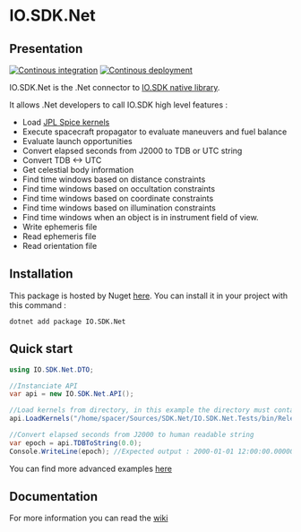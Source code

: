 # IO.SDK.Net
## Presentation
[![Continous integration](https://github.com/IO-Aerospace-software-engineering/SDK.Net/actions/workflows/ci.yml/badge.svg)](https://github.com/IO-Aerospace-software-engineering/SDK.Net/actions/workflows/ci.yml)
[![Continous deployment](https://github.com/IO-Aerospace-software-engineering/SDK.Net/actions/workflows/cd.yml/badge.svg)](https://github.com/IO-Aerospace-software-engineering/SDK.Net/actions/workflows/cd.yml)

IO.SDK.Net is the .Net connector to [IO.SDK native library](https://github.com/IO-Aerospace-software-engineering/SDK).

It allows .Net developers to call IO.SDK high level features :

* Load [JPL Spice kernels](https://naif.jpl.nasa.gov/naif/data.html)
* Execute spacecraft propagator to evaluate maneuvers and fuel balance
* Evaluate launch opportunities
* Convert elapsed seconds from J2000 to TDB or UTC string
* Convert TDB <-> UTC
* Get celestial body information
* Find time windows based on distance constraints
* Find time windows based on occultation constraints
* Find time windows based on coordinate constraints
* Find time windows based on illumination constraints
* Find time windows when an object is in instrument field of view.
* Write ephemeris file
* Read ephemeris file
* Read orientation file

## Installation
This package is hosted by Nuget [here](https://www.nuget.org/packages/IO.SDK.Net/).
You can install it in your project with this command :
```
dotnet add package IO.SDK.Net
```
## Quick start
```C#
using IO.SDK.Net.DTO;

//Instanciate API
var api = new IO.SDK.Net.API();

//Load kernels from directory, in this example the directory must contain at least the leapseconds kernel file
api.LoadKernels("/home/spacer/Sources/SDK.Net/IO.SDK.Net.Tests/bin/Release/net6.0/Data/SolarSystem");

//Convert elapsed seconds from J2000 to human readable string
var epoch = api.TDBToString(0.0);
Console.WriteLine(epoch); //Expected output : 2000-01-01 12:00:00.000000 (TDB)


```

You can find more advanced examples [here](https://github.com/IO-Aerospace-software-engineering/SDK.Net/wiki/Examples)

## Documentation
For more information you can read the [wiki](https://github.com/IO-Aerospace-software-engineering/SDK.Net/wiki)
